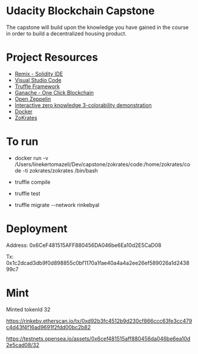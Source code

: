 # Udacity Blockchain Capstone

The capstone will build upon the knowledge you have gained in the course in order to build a decentralized housing product. 

# Project Resources

* [Remix - Solidity IDE](https://remix.ethereum.org/)
* [Visual Studio Code](https://code.visualstudio.com/)
* [Truffle Framework](https://truffleframework.com/)
* [Ganache - One Click Blockchain](https://truffleframework.com/ganache)
* [Open Zeppelin ](https://openzeppelin.org/)
* [Interactive zero knowledge 3-colorability demonstration](http://web.mit.edu/~ezyang/Public/graph/svg.html)
* [Docker](https://docs.docker.com/install/)
* [ZoKrates](https://github.com/Zokrates/ZoKrates)


# To run
- docker run -v /Users/linekertomazeli/Dev/capstone/zokrates/code:/home/zokrates/code -ti zokrates/zokrates /bin/bash

- truffle compile

- truffle test

- truffle migrate --network rinkebyal

# Deployment

Address: 0x6CeF481515AFF880456DA046be6Ea10d2E5CaD08

Tx: 0x1c2dcad3db9f0d898855c0bf1170a1fae40a4a4a2ee26ef589026a1d243899c7


# Mint 

Minted tokenId 32

https://rinkeby.etherscan.io/tx/0xd92b3fc4512b9d230cf866ccc63fe3cc479c4d43f4f16ad9691f2fdd00bc2b82

https://testnets.opensea.io/assets/0x6cef481515aff880456da046be6ea10d2e5cad08/32

